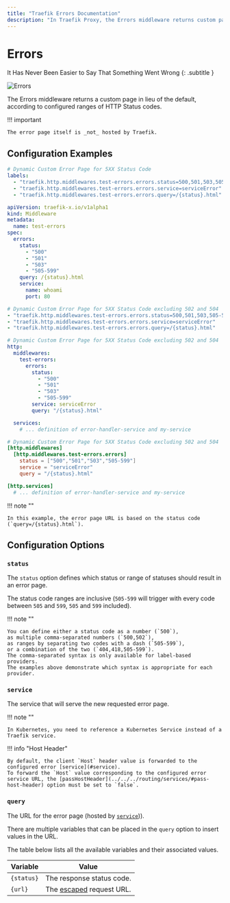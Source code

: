 ```yaml
---
title: "Traefik Errors Documentation"
description: "In Traefik Proxy, the Errors middleware returns custom pages according to configured ranges of HTTP Status codes. Read the technical documentation."
---
```


# Errors

It Has Never Been Easier to Say That Something Went Wrong
{: .subtitle }

![Errors](../../assets/img/middleware/errorpages.png)

The Errors middleware returns a custom page in lieu of the default, according to configured ranges of HTTP Status codes.

!!! important

    The error page itself is _not_ hosted by Traefik.

## Configuration Examples

```yaml tab="Docker & Swarm"
# Dynamic Custom Error Page for 5XX Status Code
labels:
  - "traefik.http.middlewares.test-errors.errors.status=500,501,503,505-599"
  - "traefik.http.middlewares.test-errors.errors.service=serviceError"
  - "traefik.http.middlewares.test-errors.errors.query=/{status}.html"
```

```yaml tab="Kubernetes"
apiVersion: traefik-x.io/v1alpha1
kind: Middleware
metadata:
  name: test-errors
spec:
  errors:
    status:
      - "500"
      - "501"
      - "503"
      - "505-599"
    query: /{status}.html
    service:
      name: whoami
      port: 80
```

```yaml tab="Consul Catalog"
# Dynamic Custom Error Page for 5XX Status Code excluding 502 and 504
- "traefik.http.middlewares.test-errors.errors.status=500,501,503,505-599"
- "traefik.http.middlewares.test-errors.errors.service=serviceError"
- "traefik.http.middlewares.test-errors.errors.query=/{status}.html"
```

```yaml tab="File (YAML)"
# Dynamic Custom Error Page for 5XX Status Code excluding 502 and 504
http:
  middlewares:
    test-errors:
      errors:
        status:
          - "500"
          - "501"
          - "503"
          - "505-599"
        service: serviceError
        query: "/{status}.html"

  services:
    # ... definition of error-handler-service and my-service
```

```toml tab="File (TOML)"
# Dynamic Custom Error Page for 5XX Status Code excluding 502 and 504
[http.middlewares]
  [http.middlewares.test-errors.errors]
    status = ["500","501","503","505-599"]
    service = "serviceError"
    query = "/{status}.html"

[http.services]
  # ... definition of error-handler-service and my-service
```

!!! note ""

    In this example, the error page URL is based on the status code (`query=/{status}.html`).

## Configuration Options

### `status`

The `status` option defines which status or range of statuses should result in an error page.

The status code ranges are inclusive (`505-599` will trigger with every code between `505` and `599`, `505` and `599` included).

!!! note ""

    You can define either a status code as a number (`500`),
    as multiple comma-separated numbers (`500,502`),
    as ranges by separating two codes with a dash (`505-599`),
    or a combination of the two (`404,418,505-599`).
    The comma-separated syntax is only available for label-based providers.
    The examples above demonstrate which syntax is appropriate for each provider.

### `service`

The service that will serve the new requested error page.

!!! note ""

    In Kubernetes, you need to reference a Kubernetes Service instead of a Traefik service.

!!! info "Host Header"

    By default, the client `Host` header value is forwarded to the configured error [service](#service).
    To forward the `Host` value corresponding to the configured error service URL, the [passHostHeader](../../../routing/services/#pass-host-header) option must be set to `false`.

### `query`

The URL for the error page (hosted by [`service`](#service))).

There are multiple variables that can be placed in the `query` option to insert values in the URL.

The table below lists all the available variables and their associated values.

| Variable   | Value                                                              |
|------------|--------------------------------------------------------------------|
| `{status}` | The response status code.                                          |
| `{url}`    | The [escaped](https://pkg.go.dev/net/url#QueryEscape) request URL. |
